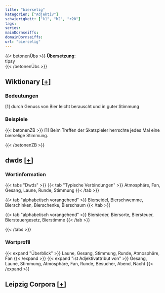 ```yaml
---
title: "bierselig"
kategorien: ["Adjektiv"]
schwierigkeit: ["k1", "h2", "r20"]
tags:
series:
mainDornseiffs:
domainDornseiffs:
url: "bierselig"
---
```


{{< betonenÜbs >}}
**Übersetzung:**  
tipsy  
{{< /betonenÜbs >}}

## Wiktionary [[+](https://de.wiktionary.org/wiki/bierselig)]

### Bedeutungen
[1] durch Genuss von Bier leicht berauscht und in guter Stimmung  

### Beispiele
{{< betonenZB >}}
[1] Beim Treffen der Skatspieler herrschte jedes Mal eine bierselige Stimmung.  

{{< /betonenZB >}}


## dwds [[+](https://www.dwds.de/wb/bierselig)]

### Wortinformation
{{< tabs "Dwds" >}}
{{< tab "Typische Verbindungen" >}}
Atmosphäre, Fan, Gesang, Laune, Runde, Stimmung
{{< /tab >}}

{{< tab "alphabetisch vorangehend" >}}
Bierseidel, Bierschwemme, Bierschinken, Bierschenke, Bierschaum
{{< /tab >}}

{{< tab "alphabetisch vorangehend" >}}
Biersieder, Biersorte, Biersteuer, Biersteuergesetz, Bierstimme
{{< /tab >}}

{{< /tabs >}}

### Wortprofil
{{< expand "Überblick" >}} Laune, Gesang, Stimmung, Runde, Atmosphäre, Fan {{< /expand >}}
{{< expand "ist Adjektivattribut von" >}} Gesang, Laune, Stimmung, Atmosphäre, Fan, Runde, Besucher, Abend, Nacht {{< /expand >}}

## Leipzig Corpora [[+](https://corpora.uni-leipzig.de/en/res?word=bierselig&corpusId=deu_newscrawl-public_2018)]

